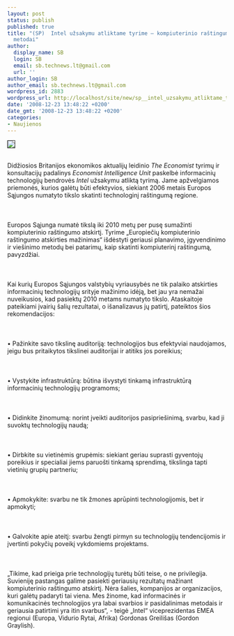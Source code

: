 ```yaml
---
layout: post
status: publish
published: true
title: "(SP)  Intel užsakymu atliktame tyrime – kompiuterinio raštingumo skatinimo
  metodai"
author:
  display_name: SB
  login: SB
  email: sb.technews.lt@gmail.com
  url: ''
author_login: SB
author_email: sb.technews.lt@gmail.com
wordpress_id: 2883
wordpress_url: http://localhost/site/new/sp__intel_uzsakymu_atliktame_tyrime_-_kompiuterinio_rastingumo_skatinimo_metodai/
date: '2008-12-23 13:48:22 +0200'
date_gmt: '2008-12-23 13:48:22 +0200'
categories:
- Naujienos
---
```

<div class="imgright"><img src="http://tbn0.google.com/images?q=tbn:RddYQg0Y2MnJRM:http://www.chidambarashrama.org/gallery/photos/aspirants%2520of%2520computer%2520literacy%2520taught%2520visiting%2520from%2520neighbouring%2520villages.jpg" border="1"></div>
<p><br>Didžiosios Britanijos ekonomikos aktualijų leidinio <i>The Economist</i> tyrimų ir konsultacijų padalinys <i>Economist Intelligence Unit</i> paskelbė informacinių technologijų bendrovės <i>Intel</i> užsakymu atliktą tyrimą. Jame apžvelgiamos priemonės, kurios galėtų būti efektyvios, siekiant 2006 metais Europos Sąjungos numatyto tikslo skatinti technologinį raštingumą regione.<br />
<br><br />
<br>Europos Sąjunga numatė tikslą iki 2010 metų per pusę sumažinti kompiuterinio raštingumo atskirtį. Tyrime „Europiečių kompiuterinio raštingumo atskirties mažinimas“ išdėstyti geriausi planavimo, įgyvendinimo ir viešinimo metodų bei patarimų, kaip skatinti kompiuterinį raštingumą, pavyzdžiai.<br />
<br><br />
<br>Kai kurių Europos Sąjungos valstybių vyriausybės ne tik palaiko atskirties informacinių technologijų srityje mažinimo idėją, bet jau yra nemažai nuveikusios, kad pasiektų 2010 metams numatyto tikslo. Ataskaitoje pateikiami įvairių šalių rezultatai, o išanalizavus jų patirtį, pateiktos šios rekomendacijos:<br />
<br><br />
<br>• Pažinkite savo tikslinę auditoriją: technologijos bus efektyviai naudojamos, jeigu bus pritaikytos tikslinei auditorijai ir atitiks jos poreikius;<br />
<br><br />
<br>• Vystykite infrastruktūrą: būtina išvystyti tinkamą infrastruktūrą informacinių technologijų programoms;<br />
<br><br />
<br>• Didinkite žinomumą: norint įveikti auditorijos pasipriešinimą, svarbu, kad ji suvoktų technologijų naudą;<br />
<br><br />
<br>• Dirbkite su vietinėmis grupėmis: siekiant geriau suprasti gyventojų poreikius ir specialiai jiems paruošti tinkamą sprendimą, tikslinga tapti vietinių grupių partneriu;<br />
<br><br />
<br>• Apmokykite: svarbu ne tik žmones aprūpinti technologijomis, bet ir apmokyti;<br />
<br><br />
<br>• Galvokite apie ateitį: svarbu žengti pirmyn su technologijų tendencijomis ir įvertinti pokyčių poveikį vykdomiems projektams.<br />
<br><br />
<br>„Tikime, kad prieiga prie technologijų turėtų būti teise, o ne privilegija. Suvieniję pastangas galime pasiekti geriausių rezultatų mažinant kompiuterinio raštingumo atskirtį. Nėra šalies, kompanijos ar organizacijos, kuri galėtų padaryti tai viena. Mes žinome, kad informacinės ir komunikacinės technologijos yra labai svarbios ir pasidalinimas metodais ir geriausia patirtimi yra itin svarbus“, - teigė „Intel“ viceprezidentas EMEA regionui (Europa, Vidurio Rytai, Afrika) Gordonas Greilišas (Gordon Graylish).<br />
<br><br />
<br><br />
<br></p>
